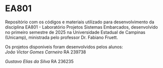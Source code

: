 # EA801

Repositório com os códigos e materiais utilizado para desenvolvimento da disciplina EA801 - Laboratório Projetos Sistemas Embarcados, desenvolvido no primeiro semestre de 2025 na Universidade Estadual de Campinas (Unicamp), ministrada pelo professor Dr. Fabiano Fruett.

Os projetos disponíveis foram desenvolvidos pelos alunos:<br>
*João Victor Gomes Carneiro* RA 239738

*Gustavo Elias da Silva* RA 236235
